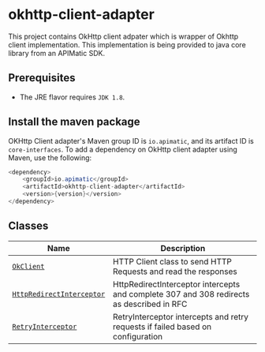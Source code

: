 # okhttp-client-adapter
This project contains OkHttp client adpater which is wrapper of Okhttp client implementation. This implementation is being provided to java core library from an APIMatic SDK.

## Prerequisites
* The JRE flavor requires `JDK 1.8`.
## Install the maven package
OKHttp Client adapter's Maven group ID is `io.apimatic`, and its artifact ID is `core-interfaces`.
To add a dependency on OkHttp client adapter using Maven, use the following:
```java
<dependency>
    <groupId>io.apimatic</groupId>
    <artifactId>okhttp-client-adapter</artifactId>
    <version>{version}</version>
</dependency>
```

## Classes
| Name                                                                    | Description                                                        |
|-------------------------------------------------------------------------|--------------------------------------------------------------------|
| [`OkClient`](./src/main/java/io/apimatic/okhttpclient/adapter/OkClient.java)                     | HTTP Client class to send HTTP Requests and read the responses |
| [`HttpRedirectInterceptor`](./src/main/java/io/apimatic/okhttpclient/adapter/interceptors/HttpRedirectInterceptor.java)            | HttpRedirectInterceptor intercepts and complete 307 and 308 redirects as described in RFC                        |
| [`RetryInterceptor`](./src/main/java/io/apimatic/okhttpclient/adapter/interceptors/RetryInterceptor.java)             | RetryInterceptor intercepts and retry requests if failed based on configuration                |
